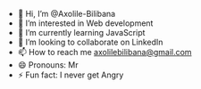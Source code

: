 - 👋 Hi, I’m @Axolile-Bilibana
- 👀 I’m interested in Web development
- 🌱 I’m currently learning JavaScript
- 💞️ I’m looking to collaborate on LinkedIn
- 📫 How to reach me axolilebilibana@gmail.com
- 😄 Pronouns: Mr
- ⚡ Fun fact: I never get Angry

<!---
Axolile-Bilibana/Axolile-Bilibana is a ✨ special ✨ repository because its `README.md` (this file) appears on your GitHub profile.
You can click the Preview link to take a look at your changes.
--->
